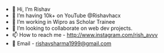 - 👋 Hi, I’m Rishav
- 👀 I’m having 10k+ on YouTube @Rishavhacx
- 🌱 I’m working in Wipro as Scholar Trainee
- 💞️ I’m looking to collaborate on web dev projects.
- 📫 How to reach me - http://www.instagram.com/rish_avvv
- 💌 Email - rishavsharma1999@gmail.com

<!---
Rishavhacx/Rishavhacx is a ✨ special ✨ repository because its `README.md` (this file) appears on your GitHub profile.
You can click the Preview link to take a look at your changes.
--->
